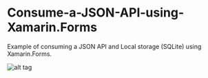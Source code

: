 # Consume-a-JSON-API-using-Xamarin.Forms
Example of consuming a JSON API and Local storage (SQLite) using Xamarin.Forms.

![alt tag](http://i.giphy.com/LTYSk3J4PDN04.gif)

